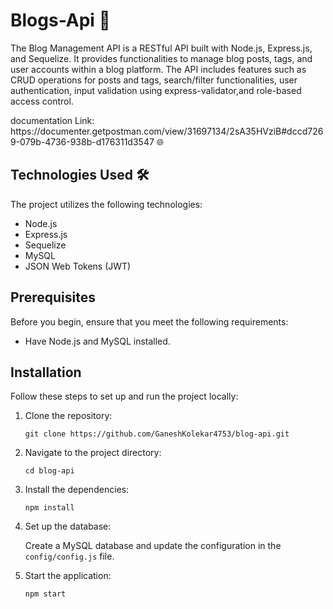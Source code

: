 <h1>Blogs-Api 📝</h1>

<p>The Blog Management API is a RESTful API built with Node.js, Express.js, and Sequelize. It provides functionalities to manage blog posts, tags, and user accounts within a blog platform. The API includes features such as CRUD operations for posts and tags, search/filter functionalities, user authentication, input validation using express-validator,and role-based access control.</p>

<p>documentation Link: <a href="https://documenter.getpostman.com/view/31697134/2sA35HVziB#dccd7269-079b-4736-938b-d176311d3547"></a>https://documenter.getpostman.com/view/31697134/2sA35HVziB#dccd7269-079b-4736-938b-d176311d3547 🌐</p>

<h2>Technologies Used 🛠️</h2>

<p>The project utilizes the following technologies:</p>

<ul>
  <li>Node.js </li>
  <li>Express.js </li>
  <li>Sequelize </li>
  <li>MySQL </li>
  <li>JSON Web Tokens (JWT) </li>
</ul>

<h2>Prerequisites</h2>

<p>Before you begin, ensure that you meet the following requirements:</p>

<ul>
  <li>Have Node.js and MySQL installed.</li>
</ul>

<h2>Installation</h2>

<p>Follow these steps to set up and run the project locally:</p>

<ol>
  <li>Clone the repository:</li>

  <pre><code>git clone https://github.com/GaneshKolekar4753/blog-api.git</code></pre>

  <li>Navigate to the project directory:</li>

  <pre><code>cd blog-api</code></pre>

  <li>Install the dependencies:</li>

  <pre><code>npm install</code></pre>

  <li>Set up the database:</li>

  <p>Create a MySQL database and update the configuration in the <code>config/config.js</code> file.</p>

  <li>Start the application:</li>

  <pre><code>npm start</code></pre>
</ol>



